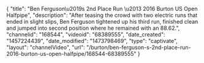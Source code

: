 {
    "title": "Ben Ferguson\u2019s 2nd Place Run \u2013 2016 Burton US Open Halfpipe",
    "description": "After teasing the crowd with two electric runs that ended in slight slips, Ben Ferguson tightened up his third run, finished clean and jumped into second position where he remained with an 88.62.",
    "channelid": "168544",
    "videoid": "68389555",
    "date_created": "1457224439",
    "date_modified": "1473798469",
    "type": "captivate",
    "layout": "channelVideo",
    "url": "\/burton\/ben-ferguson-s-2nd-place-run-2016-burton-us-open-halfpipe\/168544-68389555"
}